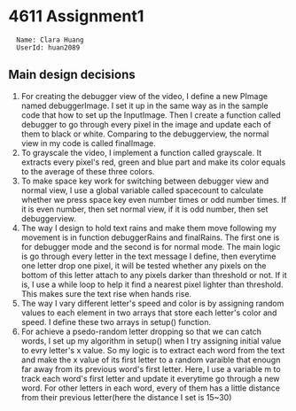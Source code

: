 # 4611 Assignment1
```
  Name: Clara Huang
  UserId: huan2089
```
## Main design decisions

  1. For creating the debugger view of the video, I define a new PImage named  debuggerImage. I set it up in the same way as in the sample code that how to set up the InputImage. Then I create a function called debugger to go through every pixel in the image and update each of them to black or white.
  Comparing to the debuggerview, the normal view in my code is called finalImage.<br>
  2. To grayscale the video, I implement a function called grayscale. It extracts every pixel's red, green and blue part and make its color equals to the average of these three colors.
  3. To make space key work for switching between debugger view and normal view, I use a global variable called spacecount to calculate whether we press space key even number times or odd number times. If it is even number, then set normal view, if it is odd number, then set debuggerview.
  4. The way I design to hold text rains and make them move following my movement is in function debuggerRains and finalRains. The first one is for debugger mode and the second is for normal mode. The main logic is go through every letter in the text message I define, then everytime one letter drop one pixel, it will be tested whether any pixels on the bottom of this letter attach to any pixels darker than threshold or not. If it is, I use a while loop to help it find a nearest pixel lighter than threshold. This makes sure the text rise when hands rise.
  5. The way I vary different letter's speed and color is by assigning random values to each element in two arrays that store each letter's color and speed. I define these two arrays in setup() function.
  6. For achieve a psedo-random letter dropping so that we can catch words, I set up my algorithm in setup() when I try assigning initial value to evry letter's x value. So my logic is to extract each word from the text and make the x value of its first letter to a random varaible that enougn far away from its previous word's first letter. Here, I use a variable m to track each word's first letter and update it everytime go through a new word. For other letters in each word, every of them has a little distance from their previous letter(here the distance I set is 15~30)
